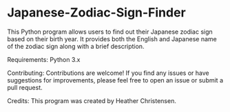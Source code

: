 # Japanese-Zodiac-Sign-Finder
This Python program allows users to find out their Japanese zodiac sign based on their birth year. It provides both the English and Japanese name of the zodiac sign along with a brief description.

Requirements:
Python 3.x

Contributing:
Contributions are welcome! If you find any issues or have suggestions for improvements, please feel free to open an issue or submit a pull request.

Credits:
This program was created by Heather Christensen.
